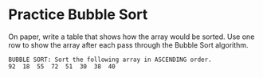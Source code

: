 
# Practice Bubble Sort
 On paper, write a table that shows how the array would be sorted.
 Use one row to show the array after each pass through the Bubble Sort algorithm.
 ```
 BUBBLE SORT: Sort the following array in ASCENDING order.
 92  18  55  72  51  30  38  40
 ```
 
